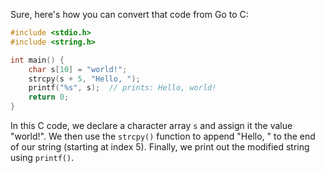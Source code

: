 Sure, here's how you can convert that code from Go to C:

```c
#include <stdio.h>
#include <string.h>

int main() {
    char s[10] = "world!";
    strcpy(s + 5, "Hello, ");
    printf("%s", s);  // prints: Hello, world!
    return 0;
}
```
In this C code, we declare a character array `s` and assign it the value "world!". We then use the `strcpy()` function to append "Hello, " to the end of our string (starting at index 5). Finally, we print out the modified string using `printf()`.
